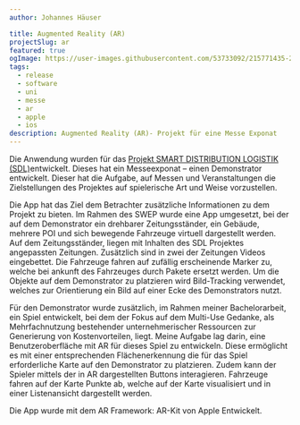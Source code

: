 ```yaml
---
author: Johannes Häuser

title: Augmented Reality (AR)
projectSlug: ar
featured: true
ogImage: https://user-images.githubusercontent.com/53733092/215771435-25408246-2309-4f8b-a781-1f3d93bdf0ec.png
tags:
  - release
  - software
  - uni
  - messe
  - ar
  - apple
  - ios
description: Augmented Reality (AR)- Projekt für eine Messe Exponat
---
```


Die Anwendung wurden für das [Projekt SMART DISTRIBUTION LOGISTIK (SDL)](https://sdl.smartcitylogistik.de/)entwickelt. Dieses hat ein Messeexponat – einen Demonstrator entwickelt. Dieser hat die Aufgabe, auf Messen und Veranstaltungen die Zielstellungen des Projektes auf spielerische Art und Weise vorzustellen.

Die App hat das Ziel dem Betrachter zusätzliche Informationen zu dem Projekt zu bieten. Im Rahmen des SWEP wurde eine App umgesetzt, bei der auf dem Demonstrator ein drehbarer Zeitungsständer, ein Gebäude, mehrere POI und sich bewegende Fahrzeuge virtuell dargestellt werden. Auf dem Zeitungsständer, liegen mit Inhalten des SDL Projektes angepassten Zeitungen. Zusätzlich sind in zwei der Zeitungen Videos eingebettet. Die Fahrzeuge fahren auf zufällig erscheinende Marker zu, welche bei ankunft des Fahrzeuges durch Pakete ersetzt werden. Um die Objekte auf dem Demonstrator zu platzieren wird Bild-Tracking verwendet, welches zur Orientierung ein Bild auf einer Ecke des Demonstrators nutzt.

Für den Demonstrator wurde zusätzlich, im Rahmen meiner Bachelorarbeit, ein Spiel entwickelt, bei dem der Fokus auf dem Multi-Use Gedanke, als Mehrfachnutzung bestehender unternehmerischer Ressourcen zur Generierung von Kostenvorteilen, liegt.
Meine Aufgabe lag darin, eine Benutzeroberfläche mit AR für dieses Spiel zu entwickeln. Diese ermöglicht es mit einer entsprechenden Flächenerkennung die für das Spiel erforderliche Karte auf den Demonstrator zu platzieren. Zudem kann der Spieler mittels der in AR dargestellten Buttons interagieren. Fahrzeuge fahren auf der Karte Punkte ab, welche auf der Karte visualisiert und in einer Listenansicht dargestellt werden.

Die App wurde mit dem AR Framework: AR-Kit von Apple Entwickelt.
